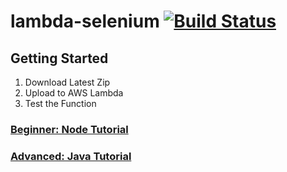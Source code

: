 # lambda-selenium [![Build Status](https://travis-ci.org/blackboard/lambda-selenium.svg?branch=master)](https://travis-ci.org/blackboard/lambda-selenium)


## Getting Started
1. Download Latest Zip
2. Upload to AWS Lambda
3. Test the Function

### [Beginner: Node Tutorial](./node-tutorial.md)


### [Advanced: Java Tutorial](./java-tutorial.md)

